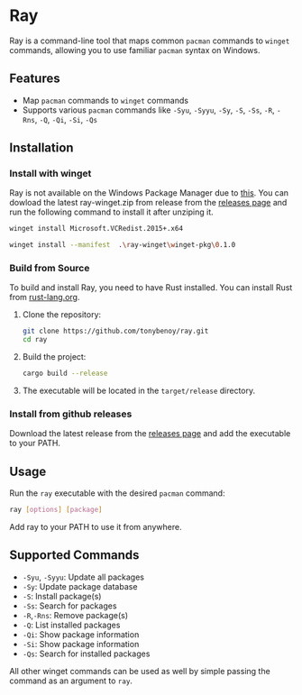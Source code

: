 # Ray

Ray is a command-line tool that maps common `pacman` commands to `winget` commands, allowing you to use familiar `pacman` syntax on Windows.

## Features

- Map `pacman` commands to `winget` commands
- Supports various `pacman` commands like `-Syu`, `-Syyu`, `-Sy`, `-S`, `-Ss`, `-R`, `-Rns`, `-Q`, `-Qi`, `-Si`, `-Qs`

## Installation

### Install with winget

Ray is not available on the Windows Package Manager due to [this](https://github.com/microsoft/winget-pkgs/pull/193143#issuecomment-2495410629). You can dowload the latest ray-winget.zip from  release from the [releases page](https://github.com/tonybenoy/ray/releases/latest) and run the following command to install it after unziping it.

```sh
winget install Microsoft.VCRedist.2015+.x64

winget install --manifest  .\ray-winget\winget-pkg\0.1.0
```

### Build from Source

To build and install Ray, you need to have Rust installed. You can install Rust from [rust-lang.org](https://www.rust-lang.org/).

1. Clone the repository:

    ```sh
    git clone https://github.com/tonybenoy/ray.git
    cd ray
    ```

2. Build the project:

    ```sh
    cargo build --release
    ```

3. The executable will be located in the `target/release` directory.

### Install from github releases

Download the latest release from the [releases page](https://github.com/tonybenoy/ray/releases/latest) and add the executable to your PATH.

## Usage

Run the `ray` executable with the desired `pacman` command:

```sh
ray [options] [package]
```

Add ray to your PATH to use it from anywhere.

## Supported Commands

- `-Syu`, `-Syyu`: Update all packages
- `-Sy`: Update package database
- `-S`: Install package(s)
- `-Ss`: Search for packages
- `-R`,`-Rns`: Remove package(s)
- `-Q`: List installed packages
- `-Qi`: Show package information
- `-Si`: Show package information
- `-Qs`: Search for installed packages

All other winget commands can be used as well by simple passing the command as an argument to `ray`.

